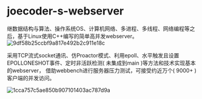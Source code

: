 # joecoder-s-webserver
继数据结构与算法、操作系统OS、计算机网络、多进程、多线程、网络编程等之后，基于Linux使用C++编写的简单高并发webserver。
![9df58b25ccbf9a817e492b2c911e18c](https://github.com/user-attachments/assets/7d8fadfa-5904-43fb-b3b6-3d70b2e86516)

采用TCP流式socket通讯、仿Proactor模式、利用epoll、水平触发且设置EPOLLONESHOT事件、定时非活跃检测( 未集成到main )等方法和技术实现基本的webserver，
借助webbench进行服务器压力测试，可接受约近万个( 9000+ )客户端的并发访问。

![1cca757c5ae850b907101403ac787d9a](https://github.com/user-attachments/assets/4a20073c-3ce9-448b-be81-7059d7ce949e)

